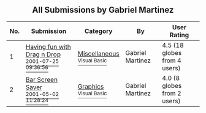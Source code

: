 ﻿<div align="center">

## All Submissions by Gabriel Martinez

</div>

No.  | Submission | Category | By   | User Rating
---- | ---------- | -------- | ---- | -----------
1 | [Having fun with Drag n Drop<br /><sup>2001-07-25 09:36:56</sup>](https://github.com/Planet-Source-Code/gabriel-martinez-having-fun-with-drag-n-drop__1-26466) | [Miscellaneous<br /><sup>Visual Basic</sup>](../ByCategory/miscellaneous__1-1.md) | Gabriel Martinez | 4.5 (18 globes from 4 users)
2 | [Bar Screen Saver<br /><sup>2001-05-02 11:28:24</sup>](https://github.com/Planet-Source-Code/gabriel-martinez-bar-screen-saver__1-22873) | [Graphics<br /><sup>Visual Basic</sup>](../ByCategory/graphics__1-46.md) | Gabriel Martinez | 4.0 (8 globes from 2 users)
